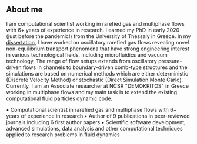 ## About me 

I am computational scientist working in rarefied gas and multiphase flows with 6+ years of experience in research. 
I earned my PhD in early 2020 (just before the pandemic!) from the University of Thessaly in Greece. 
In my [dissertation](https://www.didaktorika.gr/eadd/browse?type=author&order=ASC&sort_by=2&rpp=70&value=Τσιμπούκης%2C++Αλέξανδρος+Α.&locale=en), I have worked on oscillatory rarefied gas flows revealing novel non-equilibrium transport phenomena that have strong engineering interest in various technological fields, including microfluidics and vacuum technology. 
The range of flow setups extends from oscillatory pressure-driven flows in channels to boundary-driven comb-type structures and the simulations are based on numerical methods which are either deterministic (Discrete Velocity Method) or stochastic (Direct Simulation Monte Carlo). 
Currently, I am an Associate researcher at NCSR "DEMOKRITOS" in Greece working in multiphase flows and my main task is to extend the existing computational fluid particles dynamic code.

• Computational scientist in rarefied gas and multiphase flows with 6+ years of experience in research
• Author of 9 publications in peer-reviewed journals including 6 first author papers
• Scientific software development, advanced simulations, data analysis and other computational
  techniques applied to research problems in fluid dynamics
